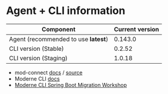 # Agent + CLI information

| Component                              | Current version |
| ---------------------------------------|-----------------|
| Agent (recommended to use **latest**)  | 0.143.0         |
| CLI version (Stable)                   | 0.2.52          |
| CLI version (Staging)                  | 1.0.18          |

* mod-connect [docs](https://moderneinc.github.io/mod-connect/) / [source](https://github.com/moderneinc/mod-connect)
* Moderne CLI [docs](https://moderneinc.github.io/moderne-cli/)
* [Moderne CLI Spring Boot Migration Workshop](https://moderneinc.github.io/springboot-migration-workshop/docs/moderne-cli/)